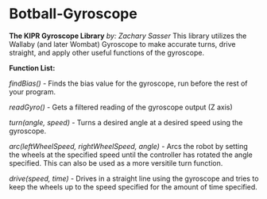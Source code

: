 # Botball-Gyroscope
**The KIPR Gyroscope Library**
*by: Zachary Sasser*
This library utilizes the Wallaby (and later Wombat) Gyroscope to make accurate turns, drive straight, and apply other useful functions of the gyroscope.

**Function List:**

*findBias()* - Finds the bias value for the gyroscope, run before the rest of your program.

*readGyro()* - Gets a filtered reading of the gyroscope output (Z axis)

*turn(angle, speed)* - Turns a desired angle at a desired speed using the gyroscope.

*arc(leftWheelSpeed, rightWheelSpeed, angle)* - Arcs the robot by setting the wheels at the specified speed until the controller has rotated the angle specified. This can also be used as a more versitile turn function.

*drive(speed, time)* - Drives in a straight line using the gyroscope and tries to keep the wheels up to the speed specified for the amount of time specified.
